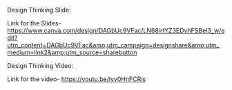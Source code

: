 Design Thinking Slide: 

Link for the Slides- https://www.canva.com/design/DAGbUc9VFac/LN68irtYZ3EDvhFSBeI3_w/edit?utm_content=DAGbUc9VFac&amp;utm_campaign=designshare&amp;utm_medium=link2&amp;utm_source=sharebutton


Design Thinking Video:

Link for the video- https://youtu.be/lyy0HnFCRis
